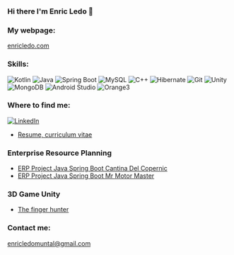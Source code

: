 ### Hi there I'm Enric Ledo 👋
### My webpage:
<a href="https://enricledo.com">
  <span>enricledo.com</span>
</a>

### Skills:
![Kotlin](https://img.shields.io/badge/Kotlin-7F3F7F?style=for-the-badge&logo=kotlin&logoColor=white&labelColor=101010)
![Java](https://img.shields.io/badge/Java-FF0000?style=for-the-badge&logo=openjdk&logoColor=white&labelColor=101010)
![Spring Boot](https://img.shields.io/badge/Spring_Boot-6DB33F?style=for-the-badge&logo=spring-boot&logoColor=white&labelColor=101010)
![MySQL](https://img.shields.io/badge/MySQL-4479A1?style=for-the-badge&logo=mysql&logoColor=white&labelColor=101010)
![C++](https://img.shields.io/badge/C++-00599C?style=for-the-badge&logo=c%2B%2B&logoColor=white&labelColor=101010)
![Hibernate](https://img.shields.io/badge/Hibernate-59666C?style=for-the-badge&logo=hibernate&logoColor=white&labelColor=101010)
![Git](https://img.shields.io/badge/Git-F05032?style=for-the-badge&logo=git&logoColor=white&labelColor=101010)
![Unity](https://img.shields.io/badge/Unity-000000?style=for-the-badge&logo=unity&logoColor=white&labelColor=101010)
![MongoDB](https://img.shields.io/badge/MongoDB-47A248?style=for-the-badge&logo=mongodb&logoColor=white&labelColor=101010)
![Android Studio](https://img.shields.io/badge/Android_Studio-3DDC84?style=for-the-badge&logo=android-studio&logoColor=white&labelColor=101010)
![Orange3](https://img.shields.io/badge/Orange3-F78C40?style=for-the-badge&logo=orange&logoColor=white&labelColor=101010)

### Where to find me:
<a href="https://www.linkedin.com/in/enric-ledo-muntal-00b29a22b/">
  <img src="https://img.shields.io/badge/LinkedIn-0A66C2?style=for-the-badge&logo=linkedin&logoColor=white&labelColor=101010" alt="LinkedIn">
</a>

- [Resume, curriculum vitae](CurriculumVitaeEnricLedo.pdf)

### Enterprise Resource Planning
- [ERP Project Java Spring Boot Cantina Del Copernic](https://youtu.be/uLGS8K840Bw)
- [ERP Project Java Spring Boot Mr Motor Master](https://gitlab.com/ledo.muntal.enric/mrmotormaster)
### 3D Game Unity
- [The finger hunter](https://github.com/EnricLedo/3D-Game-Unity---The-finger-hunter)

### Contact me:
enricledomuntal@gmail.com
